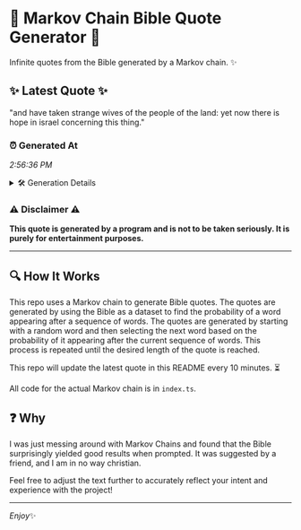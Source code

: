 # 📖 Markov Chain Bible Quote Generator 📖

Infinite quotes from the Bible generated by a Markov chain. ✨

## ✨ Latest Quote ✨
"and have taken strange wives of the people of the land: yet now there is hope in israel concerning this thing."

### ⏰ Generated At
*2:56:36 PM*

<details>
    <summary>🛠️ Generation Details</summary>
    <p>
        <strong>🌱 Seed:</strong> and<br>
        <strong>🔄 Iterations:</strong> 20<br>
        <strong>📜 Context History:</strong><br>[ and ]: have<br>[ and, have ]: taken<br>[ and, have, taken ]: strange<br>[ and, have, taken, strange ]: wives<br>[ and, have, taken, strange, wives ]: of<br>[ and, have, taken, strange, wives, of ]: the<br>[ have, taken, strange, wives, of, the ]: people<br>[ taken, strange, wives, of, the, people ]: of<br>[ strange, wives, of, the, people, of ]: the<br>[ wives, of, the, people, of, the ]: land:<br>[ of, the, people, of, the, land: ]: yet<br>[ the, people, of, the, land:, yet ]: now<br>[ people, of, the, land:, yet, now ]: there<br>[ of, the, land:, yet, now, there ]: is<br>[ the, land:, yet, now, there, is ]: hope<br>[ land:, yet, now, there, is, hope ]: in<br>[ yet, now, there, is, hope, in ]: israel<br>[ now, there, is, hope, in, israel ]: concerning<br>[ there, is, hope, in, israel, concerning ]: this<br>[ is, hope, in, israel, concerning, this ]: thing.<br>
    </p>
</details>

### ⚠️ Disclaimer ⚠️
**This quote is generated by a program and is not to be taken seriously. It is purely for entertainment purposes.**

---

## 🔍 How It Works

This repo uses a Markov chain to generate Bible quotes. The quotes are generated by using the Bible as a dataset to find the probability of a word appearing after a sequence of words. The quotes are generated by starting with a random word and then selecting the next word based on the probability of it appearing after the current sequence of words. This process is repeated until the desired length of the quote is reached.

This repo will update the latest quote in this README every 10 minutes. ⏳

All code for the actual Markov chain is in `index.ts`.

## ❓ Why

I was just messing around with Markov Chains and found that the Bible surprisingly yielded good results when prompted. 
It was suggested by a friend, and I am in no way christian.

Feel free to adjust the text further to accurately reflect your intent and experience with the project!

---

*Enjoy*✨
